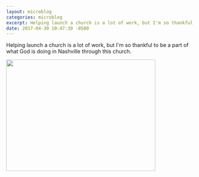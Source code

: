 ```yaml
---
layout: microblog
categories: microblog
excerpt: Helping launch a church is a lot of work, but I'm so thankful to be a part of what God is doing in Nashville through this church.
date: 2017-04-30 10:47:39 -0500
---
```


Helping launch a church is a lot of work, but I'm so thankful to be a part of what God is doing in Nashville through this church.

<img src="http://craigmcclellan.com/assets/img/Fellowship-Nash.jpg" height="300" width="400">